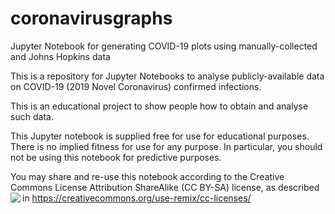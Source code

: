 # coronavirusgraphs
Jupyter Notebook for generating COVID-19 plots using manually-collected and Johns Hopkins data

This is a repository for Jupyter Notebooks to analyse publicly-available data on COVID-19 (2019 Novel Coronavirus) confirmed infections.

This is an educational project to show people how to obtain and analyse such data.

This Jupyter notebook is supplied free for use for educational purposes. There is no implied fitness for use for any purpose. In particular, you should not be using this notebook for predictive purposes.

You may share and re-use this notebook according to the Creative Commons License Attribution ShareAlike (CC BY-SA) license, as described in https://creativecommons.org/use-remix/cc-licenses/
<img src="https://licensebuttons.net/l/by-sa/4.0/88x31.png" align="left">
